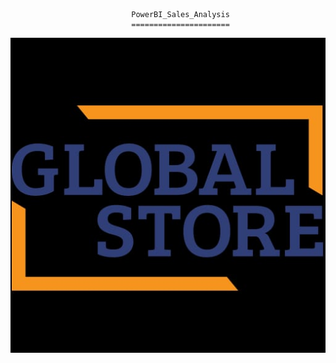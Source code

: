                                PowerBI_Sales_Analysis
                               ======================
![store img](globalstore.jpg)
